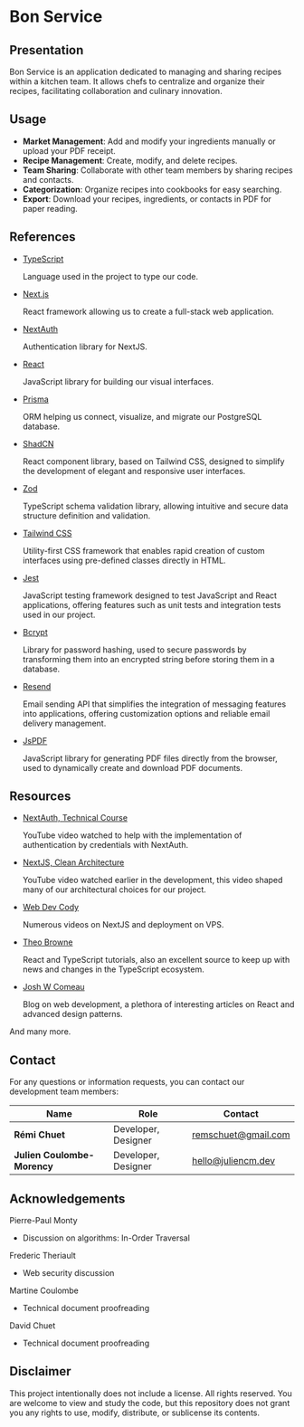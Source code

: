 # Bon Service

## Presentation

Bon Service is an application dedicated to managing and sharing recipes within a kitchen team. It allows chefs to centralize and organize their recipes, facilitating collaboration and culinary innovation.

## Usage

- **Market Management**: Add and modify your ingredients manually or upload your PDF receipt.
- **Recipe Management**: Create, modify, and delete recipes.
- **Team Sharing**: Collaborate with other team members by sharing recipes and contacts.
- **Categorization**: Organize recipes into cookbooks for easy searching.
- **Export**: Download your recipes, ingredients, or contacts in PDF for paper reading.

## References

- [TypeScript](https://www.typescriptlang.org/docs/)

  Language used in the project to type our code.

- [Next.js](https://nextjs.org/docs)

  React framework allowing us to create a full-stack web application.

- [NextAuth](https://next-auth.js.org/getting-started/introduction)

  Authentication library for NextJS.

- [React](https://reactjs.org/docs/getting-started.html)

  JavaScript library for building our visual interfaces.

- [Prisma](https://www.prisma.io/docs/)

  ORM helping us connect, visualize, and migrate our PostgreSQL database.

- [ShadCN](https://ui.shadcn.com/)

  React component library, based on Tailwind CSS, designed to simplify the development of elegant and responsive user interfaces.

- [Zod](https://zod.dev/)

  TypeScript schema validation library, allowing intuitive and secure data structure definition and validation.

- [Tailwind CSS](https://tailwindcss.com/docs)

  Utility-first CSS framework that enables rapid creation of custom interfaces using pre-defined classes directly in HTML.

- [Jest](https://jestjs.io/docs/getting-started)

  JavaScript testing framework designed to test JavaScript and React applications, offering features such as unit tests and integration tests used in our project.

- [Bcrypt](https://www.npmjs.com/package/bcrypt)

  Library for password hashing, used to secure passwords by transforming them into an encrypted string before storing them in a database.

- [Resend](https://resend.com/docs)

  Email sending API that simplifies the integration of messaging features into applications, offering customization options and reliable email delivery management.

- [JsPDF](https://www.npmjs.com/package/jspdf)

  JavaScript library for generating PDF files directly from the browser, used to dynamically create and download PDF documents.

## Resources

- [NextAuth, Technical Course](https://www.youtube.com/watch?v=1MTyCvS05V4&t=16706s)

  YouTube video watched to help with the implementation of authentication by credentials with NextAuth.

- [NextJS, Clean Architecture](https://www.youtube.com/watch?v=wnxO4AT2N4o&t=994s&ab_channel=WebDevCody)

  YouTube video watched earlier in the development, this video shaped many of our architectural choices for our project.

- [Web Dev Cody](https://www.youtube.com/@WebDevCody)

  Numerous videos on NextJS and deployment on VPS.

- [Theo Browne](https://www.youtube.com/@t3dotgg)

  React and TypeScript tutorials, also an excellent source to keep up with news and changes in the TypeScript ecosystem.

- [Josh W Comeau](https://www.joshwcomeau.com/)

  Blog on web development, a plethora of interesting articles on React and advanced design patterns.

And many more.

## Contact

For any questions or information requests, you can contact our development team members:

| Name                        | Role                | Contact                                           |
| --------------------------- | ------------------- | ------------------------------------------------- |
| **Rémi Chuet**              | Developer, Designer | [remschuet@gmail.com](mailto:remschuet@gmail.com) |
| **Julien Coulombe-Morency** | Developer, Designer | [hello@juliencm.dev](mailto:hello@juliencm.dev)   |

## Acknowledgements

Pierre-Paul Monty

- Discussion on algorithms: In-Order Traversal

Frederic Theriault

- Web security discussion

Martine Coulombe

- Technical document proofreading

David Chuet

- Technical document proofreading

## Disclaimer

This project intentionally does not include a license. All rights reserved. You are welcome to view and study the code, but this repository does not grant you any rights to use, modify, distribute, or sublicense its contents.
